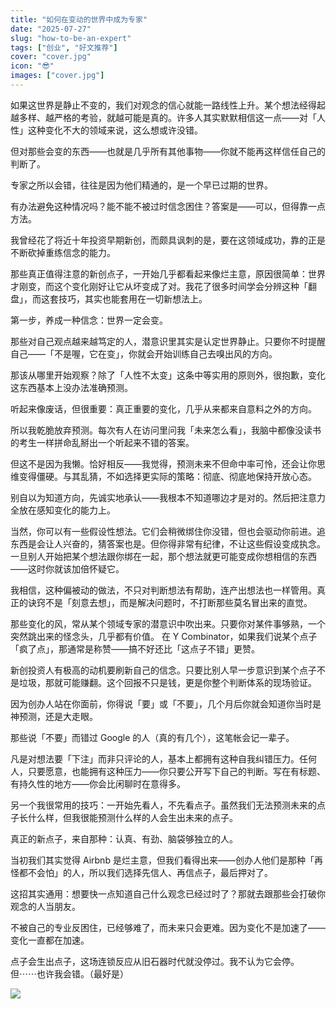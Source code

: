 ```yaml
---
title: "如何在变动的世界中成为专家"
date: "2025-07-27"
slug: "how-to-be-an-expert"
tags: ["创业", "好文推荐"]
cover: "cover.jpg"
icon: "😎"
images: ["cover.jpg"]
---
```

如果这世界是静止不变的，我们对观念的信心就能一路线性上升。某个想法经得起越多样、越严格的考验，就越可能是真的。许多人其实默默相信这一点——对「人性」这种变化不大的领域来说，这么想或许没错。



但对那些会变的东西——也就是几乎所有其他事物——你就不能再这样信任自己的判断了。



专家之所以会错，往往是因为他们精通的，是一个早已过期的世界。



有办法避免这种情况吗？能不能不被过时信念困住？答案是——可以，但得靠一点方法。



我曾经花了将近十年投资早期新创，而颇具讽刺的是，要在这领域成功，靠的正是不断砍掉重练信念的能力。



那些真正值得注意的新创点子，一开始几乎都看起来像烂主意，原因很简单：世界才刚变，而这个变化刚好让它从坏变成了对。我花了很多时间学会分辨这种「翻盘」，而这套技巧，其实也能套用在一切新想法上。



第一步，养成一种信念：世界一定会变。



那些对自己观点越来越笃定的人，潜意识里其实是认定世界静止。只要你不时提醒自己——「不是喔，它在变」，你就会开始训练自己去嗅出风的方向。



那该从哪里开始观察？除了「人性不太变」这条中等实用的原则外，很抱歉，变化这东西基本上没办法准确预测。



听起来像废话，但很重要：真正重要的变化，几乎从来都来自意料之外的方向。



所以我乾脆放弃预测。每次有人在访问里问我「未来怎么看」，我脑中都像没读书的考生一样拼命乱掰出一个听起来不错的答案。



但这不是因为我懒。恰好相反——我觉得，预测未来不但命中率可怜，还会让你思维变得僵硬。与其乱猜，不如选择更实际的策略：彻底、彻底地保持开放心态。



别自以为知道方向，先诚实地承认——我根本不知道哪边才是对的。然后把注意力全放在感知变化的能力上。



当然，你可以有一些假设性想法。它们会稍微绑住你没错，但也会驱动你前进。追东西是会让人兴奋的，猜答案也是。但你得非常有纪律，不让这些假设变成执念。
一旦别人开始把某个想法跟你绑在一起，那个想法就更可能变成你想相信的东西——这时你就该加倍怀疑它。



我相信，这种偏被动的做法，不只对判断想法有帮助，连产出想法也一样管用。真正的诀窍不是「刻意去想」，而是解决问题时，不打断那些莫名冒出来的直觉。



那些变化的风，常从某个领域专家的潜意识中吹出来。只要你对某件事够熟，一个突然跳出来的怪念头，几乎都有价值。
在 Y Combinator，如果我们说某个点子「疯了点」，那通常是称赞——搞不好还比「这点子不错」更赞。



新创投资人有极高的动机要刷新自己的信念。只要比别人早一步意识到某个点子不是垃圾，那就可能赚翻。这个回报不只是钱，更是你整个判断体系的现场验证。



因为创办人站在你面前，你得说「要」或「不要」，几个月后你就会知道你当时是神预测，还是大走眼。



那些说「不要」而错过 Google 的人（真的有几个），这笔帐会记一辈子。



凡是对想法要「下注」而非只评论的人，基本上都拥有这种自我纠错压力。任何人，只要愿意，也能拥有这种压力——你只要公开写下自己的判断。写在有标题、有持久性的地方——你会比闲聊时在意得多。



另一个我很常用的技巧：一开始先看人，不先看点子。虽然我们无法预测未来的点子长什么样，但我很能预测什么样的人会生出未来的点子。



真正的新点子，来自那种：认真、有劲、脑袋够独立的人。



当初我们其实觉得 Airbnb 是烂主意，但我们看得出来——创办人他们是那种「再怪都不会怕」的人，所以我们选择先信人、再信点子，最后押对了。



这招其实通用：想要快一点知道自己什么观念已经过时了？那就去跟那些会打破你观念的人当朋友。



不被自己的专业反困住，已经够难了，而未来只会更难。因为变化不是加速了——变化一直都在加速。



点子会生出点子，这场连锁反应从旧石器时代就没停过。我不认为它会停。
但⋯⋯也许我会错。（最好是）




![](https://prod-files-secure.s3.us-west-2.amazonaws.com/112d0858-5090-4d34-a606-b75eb8d65fd2/46476355-9cf3-4e99-9b7a-3531bc426380/1000202064.png?X-Amz-Algorithm=AWS4-HMAC-SHA256&X-Amz-Content-Sha256=UNSIGNED-PAYLOAD&X-Amz-Credential=ASIAZI2LB466S4H4UG52%2F20250831%2Fus-west-2%2Fs3%2Faws4_request&X-Amz-Date=20250831T103236Z&X-Amz-Expires=3600&X-Amz-Security-Token=IQoJb3JpZ2luX2VjEJL%2F%2F%2F%2F%2F%2F%2F%2F%2F%2FwEaCXVzLXdlc3QtMiJIMEYCIQC9%2F9MJqk%2FJbiEmaDNHM6uvHXrqLDurgqr88fdU%2FX5G9AIhANsks0fDeAN%2BdORaQHA5gVq2NkepXH8t2U7xzNVCcP9FKogECOv%2F%2F%2F%2F%2F%2F%2F%2F%2F%2FwEQABoMNjM3NDIzMTgzODA1Igzd%2BYZLh0wlPNPTuqIq3AM3rp%2BPPTHR1Z8ehg2yy%2BbMiNfxowPKIownVwItHfT3Ol%2B%2BMWzl8gcrO%2BEq0cjT4kMZ9FXaiABZ2tHP%2B%2BLJJcFrAfmJVei9T7gpWz4LImAmXbIpUmYxQsVPmPqzksghbeAeoB57t2goIrr2i42n5%2BaqSxk8i%2FgIjbhOEWF0Fe7E2tFRvyPzGTXBazZZniEUKYb6snyDlj9lVa0F7Cz%2BVoeHjH4bW4Wo47axmU8INcXtu%2FzAG8mx%2BX0%2Bf5S48vHr9aYTnF0EobmXsKCCsqDeezpSCQAoZyV4PlzwXnlr5nWu8dDwtQAQb6qM7zIk94xVapvMUFuxQWjZaHWrJqnnz5h0KGlGxynqvIHGiKWHTOfSfA5hv2%2ByDkRwlblNectarkUIqLOcAuhVCMt6GkQCRfb7Eps13am2%2FDzWJcAYSJA%2F7rFxa0OEdYbvvltZs%2B%2FriSgVikZwimyX6gKgTTmmPc2y4jbj6kQRT%2BNqcy7XnQvHtL9UBGLSdNzKlL%2Brb4r%2BHNQ2joB0rYIpv5eG%2FdjfYwd%2FtYeUX%2F%2BV3z7m23Zj7dPpmxxk40t4GPaU%2FK7%2B6ekPbfr2bsqLsZ3hjLoqz5Fkppdwl%2BSVb7%2FOyo3r4N43fKkBn4njv5%2BqPZOuBcS3yjC0stDFBjqkATh8FmoAeDdV%2B4a5DOvk9oagPBRkIJzNu3DxfDVuGFF2KYd2ptevlICSDBjlmb4XuB9ISv1ih12IZiS22qx01DtfRjw%2FsA0lm6KFtwrIuPThk1k33X9BwdIe8yieYxAs%2FX6tiEsxZppQf%2BhyT4D2BTdyVedWtm0bFFvVDOaZp5owcxrIpP2XiqMEg4uuS%2F7ZFNjh9B7uilqfcXVr4qkBqSGMJ4PX&X-Amz-Signature=df2c160a2af6b7c7122754e785c04b7b8ed610c77da87183134b4837fd78e11e&X-Amz-SignedHeaders=host&x-amz-checksum-mode=ENABLED&x-id=GetObject)

